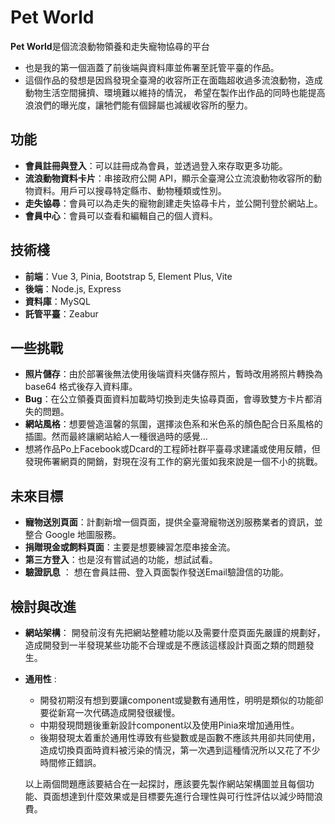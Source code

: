 # Pet World

**Pet World**是個流浪動物領養和走失寵物協尋的平台
  - 也是我的第一個涵蓋了前後端與資料庫並佈署至託管平臺的作品。
  - 這個作品的發想是因爲發現全臺灣的收容所正在面臨超收過多流浪動物，造成動物生活空間擁擠、環境難以維持的情況，
  希望在製作出作品的同時也能提高浪浪們的曝光度，讓牠們能有個歸屬也減緩收容所的壓力。

## 功能

- **會員註冊與登入**：可以註冊成為會員，並透過登入來存取更多功能。
- **流浪動物資料卡片**：串接政府公開 API，顯示全臺灣公立流浪動物收容所的動物資料。用戶可以搜尋特定縣市、動物種類或性別。
- **走失協尋**：會員可以為走失的寵物創建走失協尋卡片，並公開刊登於網站上。
- **會員中心**：會員可以查看和編輯自己的個人資料。

## 技術棧

- **前端**：Vue 3, Pinia, Bootstrap 5, Element Plus, Vite
- **後端**：Node.js, Express
- **資料庫**：MySQL
- **託管平臺**：Zeabur

## 一些挑戰

- **照片儲存**：由於部署後無法使用後端資料夾儲存照片，暫時改用將照片轉換為 base64 格式後存入資料庫。
- **Bug**：在公立領養頁面資料加載時切換到走失協尋頁面，會導致雙方卡片都消失的問題。
- **網站風格**：想要營造溫馨的氛圍，選擇淡色系和米色系的顏色配合日系風格的插圖。然而最終讓網站給人一種很過時的感覺...
- 想將作品Po上Facebook或Dcard的工程師社群平臺尋求建議或使用反饋，但發現佈署網頁的開銷，對現在沒有工作的窮光蛋如我來說是一個不小的挑戰。


## 未來目標

- **寵物送別頁面**：計劃新增一個頁面，提供全臺灣寵物送別服務業者的資訊，並整合 Google 地圖服務。
- **捐贈現金或飼料頁面**：主要是想要練習怎麼串接金流。
- **第三方登入**：也是沒有嘗試過的功能，想試試看。
- **驗證訊息** ： 想在會員註冊、登入頁面製作發送Email驗證信的功能。

## 檢討與改進

- **網站架構**：
  開發前沒有先把網站整體功能以及需要什麼頁面先嚴謹的規劃好，造成開發到一半發現某些功能不合理或是不應該這樣設計頁面之類的問題發生。
  

- **通用性** : 
  - 開發初期沒有想到要讓component或變數有通用性，明明是類似的功能卻要從新寫一次代碼造成開發很緩慢。
  - 中期發現問題後重新設計component以及使用Pinia來增加通用性。
  - 後期發現太着重於通用性導致有些變數或是函數不應該共用卻共同使用，造成切換頁面時資料被污染的情況，第一次遇到這種情況所以又花了不少時間修正錯誤。


  以上兩個問題應該要結合在一起探討，應該要先製作網站架構圖並且每個功能、頁面想達到什麼效果或是目標要先進行合理性與可行性評估以減少時間浪費。

